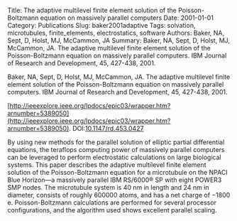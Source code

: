 Title: The adaptive multilevel finite element solution of the Poisson-Boltzmann equation on massively parallel computers
Date: 2001-01-01
Category: Publications
Slug: baker2001adaptive
Tags: solvation, microtubules, finite_elements, electrostatics, software
Authors: Baker, NA, Sept, D, Holst, MJ, McCammon, JA
Summary: Baker, NA, Sept, D, Holst, MJ, McCammon, JA. The adaptive multilevel finite element solution of the Poisson-Boltzmann equation on massively parallel computers. IBM Journal of Research and Development, 45, 427-438, 2001. 

Baker, NA, Sept, D, Holst, MJ, McCammon, JA. The adaptive multilevel finite element solution of the Poisson-Boltzmann equation on massively parallel computers. IBM Journal of Research and Development, 45, 427-438, 2001. 

[http://ieeexplore.ieee.org/lpdocs/epic03/wrapper.htm?arnumber=5389050](http://ieeexplore.ieee.org/lpdocs/epic03/wrapper.htm?arnumber=5389050). DOI:[10.1147/rd.453.0427](http://dx.doi.org/10.1147/rd.453.0427)

By using new methods for the parallel solution of elliptic partial differential equations, the teraflops computing power of massively parallel computers can be leveraged to perform electrostatic calculations on large biological systems. This paper describes the adaptive multilevel finite element solution of the Poisson-Boltzmann equation for a microtubule on the NPACI Blue Horizon—a massively parallel IBM RS/6000® SP with eight POWER3 SMP nodes. The microtubule system is 40 nm in length and 24 nm in diameter, consists of roughly 600000 atoms, and has a net charge of −1800 e. Poisson-Boltzmann calculations are performed for several processor configurations, and the algorithm used shows excellent parallel scaling.

